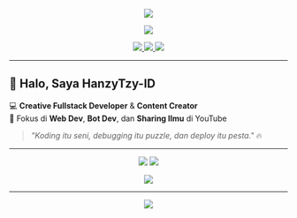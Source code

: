 <!-- Header Wave -->
<p align="center">
  <img src="https://capsule-render.vercel.app/api?type=waving&color=0:660000,100:ff0000&height=200&section=header&text=HanzyTzy-ID&fontSize=50&fontColor=ffcccc&animation=twinkling&fontAlignY=35"/>
</p>

<!-- Animasi Teks Ketik -->
<p align="center">
  <a href="https://git.io/typing-svg">
    <img src="https://readme-typing-svg.herokuapp.com?size=25&duration=4000&color=FF6666&center=true&vCenter=true&width=600&lines=Welcome+to+my+Galaxy!;Fullstack+Developer+%7C+Bot+Developer;Always+Exploring+the+Universe+of+Code" />
  </a>
</p>

<!-- Badges Sosial -->
<p align="center">
  <a href="https://youtube.com/@HanzyTzy-ID" target="_blank">
    <img src="https://img.shields.io/badge/YouTube-FF0000?style=for-the-badge&logo=youtube&logoColor=white"/>
  </a>
<a href="https://wa.me/6285771179816" target="_blank">
  <img src="https://img.shields.io/badge/WhatsApp-25D366?style=for-the-badge&logo=whatsapp&logoColor=white"/>
</a>
  <a href="https://github.com/HanzyTzy-ID" target="_blank">
    <img src="https://img.shields.io/badge/GitHub-660000?style=for-the-badge&logo=github&logoColor=white"/>
  </a>
</p>

---

## 👋 Halo, Saya HanzyTzy-ID
💻 **Creative Fullstack Developer** & **Content Creator**  
🚀 Fokus di **Web Dev**, **Bot Dev**, dan **Sharing Ilmu** di YouTube  

> _"Koding itu seni, debugging itu puzzle, dan deploy itu pesta."_ 🔥

---

<!-- Statistik GitHub -->
<p align="center">
  <img src="https://github-readme-stats.vercel.app/api?username=HanzyTzy-ID&show_icons=true&theme=radical&hide_border=true" />
  <img src="https://github-readme-streak-stats.herokuapp.com/?user=HanzyTzy-ID&theme=radical&hide_border=true" />
</p>

<!-- Bahasa yang sering digunakan -->
<p align="center">
  <img src="https://github-readme-stats.vercel.app/api/top-langs/?username=HanzyTzy-ID&layout=compact&theme=radical&hide_border=true" />
</p>

---

<!-- Footer Wave -->
<p align="center">
  <img src="https://capsule-render.vercel.app/api?type=waving&color=0:ff0000,100:660000&height=120&section=footer"/>
</p>
